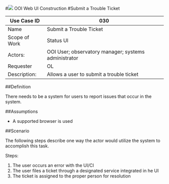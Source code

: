 #![](http://www.rpsgroup.com/images/2012-specific/RPSlogo.aspx) OOI Web UI Construction 
#Submit a Trouble Ticket

| Use Case ID | 030 |
| --- | --- |
| Name | Submit a Trouble Ticket |
| Scope of Work | Status UI |
| Actors: | OOI User; observatory manager; systems administrator |
| Requester | OL |
| Description: | Allows a user to submit a trouble ticket  |


##Definition

There needs to be a system for users to report issues that occur in the system.

##Assumptions

- A supported browser is used


##Scenario

The following steps describe one way the actor would utilize the system to accomplish this task.

Steps:

1. The user occurs an error with the UI/CI
2. The user files a ticket through a designated service integrated in he UI
3. The ticket is assigned to the proper person for resolution
